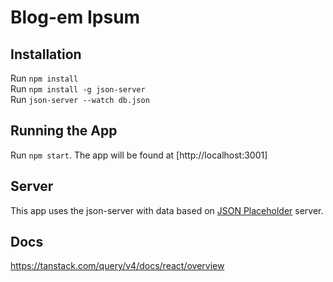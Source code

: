 # Blog-em Ipsum

## Installation

Run `npm install`  
Run `npm install -g json-server`  
Run `json-server --watch db.json`  

## Running the App

Run `npm start`. The app will be found at [http://localhost:3001]

## Server

This app uses the json-server with data based on [JSON Placeholder](https://jsonplaceholder.typicode.com/) server.

## Docs

https://tanstack.com/query/v4/docs/react/overview
